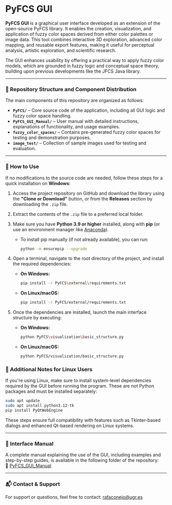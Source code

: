 # PyFCS GUI

**PyFCS GUI** is a graphical user interface developed as an extension of the open-source PyFCS library. It enables the creation, visualization, and application of fuzzy color spaces derived from either color palettes or image data. This tool combines interactive 3D exploration, advanced color mapping, and reusable export features, making it useful for perceptual analysis, artistic exploration, and scientific research.

The GUI enhances usability by offering a practical way to apply fuzzy color models, which are grounded in fuzzy logic and conceptual space theory, building upon previous developments like the JFCS Java library.

---

### 📁 Repository Structure and Component Distribution
The main components of this repository are organized as follows:

- **`PyFCS/`** – Core source code of the application, including all GUI logic and fuzzy color space handling.
- **`PyFCS_GUI_Manual/`** – User manual with detailed instructions, explanations of functionality, and usage examples.
- **`fuzzy_color_spaces/`** – Contains pre-generated fuzzy color spaces for testing and demonstration purposes.
- **`image_test/`** – Collection of sample images used for testing and evaluation.

---

### 🔧 How to Use

If no modifications to the source code are needed, follow these steps for a quick installation on **Windows**:

1. Access the project repository on GitHub and download the library using the **"Clone or Download"** button, or from the **Releases** section by downloading the `.zip` file.
2. Extract the contents of the `.zip` file to a preferred local folder.
3. Make sure you have **Python 3.9 or higher** installed, along with **pip** (or use an environment manager like [Anaconda](https://www.anaconda.com/)).

   - To install pip manually (if not already available), you can run:
     ```bash
     python -m ensurepip --upgrade
     ```

4. Open a terminal, navigate to the root directory of the project, and install the required dependencies:

   - **On Windows:**
     ```bash
     pip install -r PyFCS\external\requirements.txt
     ```

   - **On Linux/macOS:**
     ```bash
     pip install -r PyFCS/external/requirements.txt
     ```

5. Once the dependencies are installed, launch the main interface structure by executing:

   - **On Windows:**
     ```bash
     python PyFCS\visualization\basic_structure.py
     ```

   - **On Linux/macOS:**
     ```bash
     python PyFCS/visualization/basic_structure.py
     ```

### 🐧 Additional Notes for Linux Users
If you're using Linux, make sure to install system-level dependencies required by the GUI before running the program. These are not Python packages and must be installed separately:
   ```bash
   sudo apt update
   sudo apt install python3.12-tk
   pip install PyQtWebEngine
   ```
These steps ensure full compatibility with features such as Tkinter-based dialogs and enhanced Qt-based rendering on Linux systems.

---

### 📖 Interface Manual

A complete manual explaining the use of the GUI, including examples and step-by-step guides, is available in the following folder of the repository:  
🔗 [PyFCS_GUI_Manual](https://github.com/RafaelConejo/PyFCS_GUI/tree/main/PyFCS_GUI_Manual)

---

### 📬 Contact & Support
For support or questions, feel free to contact: rafaconejo@ugr.es

